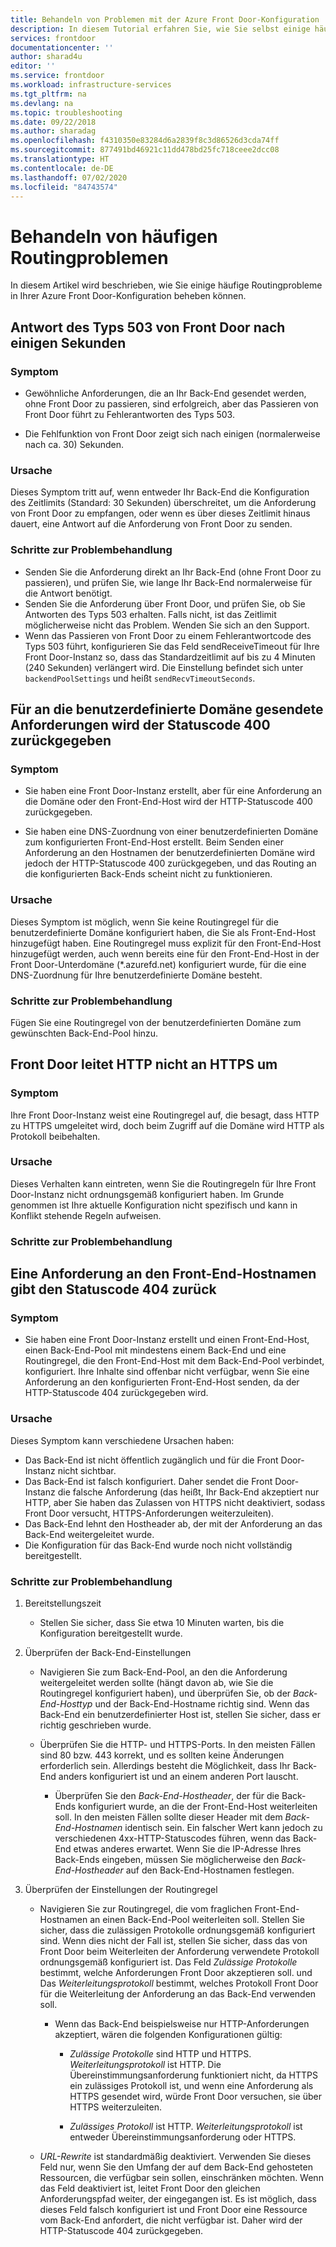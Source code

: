 ```yaml
---
title: Behandeln von Problemen mit der Azure Front Door-Konfiguration
description: In diesem Tutorial erfahren Sie, wie Sie selbst einige häufige Probleme mit Front Door behandeln können.
services: frontdoor
documentationcenter: ''
author: sharad4u
editor: ''
ms.service: frontdoor
ms.workload: infrastructure-services
ms.tgt_pltfrm: na
ms.devlang: na
ms.topic: troubleshooting
ms.date: 09/22/2018
ms.author: sharadag
ms.openlocfilehash: f4310350e83284d6a2839f8c3d86526d3cda74ff
ms.sourcegitcommit: 877491bd46921c11dd478bd25fc718ceee2dcc08
ms.translationtype: HT
ms.contentlocale: de-DE
ms.lasthandoff: 07/02/2020
ms.locfileid: "84743574"
---
```

# <a name="troubleshooting-common-routing-issues"></a>Behandeln von häufigen Routingproblemen

In diesem Artikel wird beschrieben, wie Sie einige häufige Routingprobleme in Ihrer Azure Front Door-Konfiguration beheben können.

## <a name="503-response-from-front-door-after-a-few-seconds"></a>Antwort des Typs 503 von Front Door nach einigen Sekunden

### <a name="symptom"></a>Symptom

- Gewöhnliche Anforderungen, die an Ihr Back-End gesendet werden, ohne Front Door zu passieren, sind erfolgreich, aber das Passieren von Front Door führt zu Fehlerantworten des Typs 503.

- Die Fehlfunktion von Front Door zeigt sich nach einigen (normalerweise nach ca. 30) Sekunden.

### <a name="cause"></a>Ursache

Dieses Symptom tritt auf, wenn entweder Ihr Back-End die Konfiguration des Zeitlimits (Standard: 30 Sekunden) überschreitet, um die Anforderung von Front Door zu empfangen, oder wenn es über dieses Zeitlimit hinaus dauert, eine Antwort auf die Anforderung von Front Door zu senden. 

### <a name="troubleshooting-steps"></a>Schritte zur Problembehandlung

- Senden Sie die Anforderung direkt an Ihr Back-End (ohne Front Door zu passieren), und prüfen Sie, wie lange Ihr Back-End normalerweise für die Antwort benötigt.
- Senden Sie die Anforderung über Front Door, und prüfen Sie, ob Sie Antworten des Typs 503 erhalten. Falls nicht, ist das Zeitlimit möglicherweise nicht das Problem. Wenden Sie sich an den Support.
- Wenn das Passieren von Front Door zu einem Fehlerantwortcode des Typs 503 führt, konfigurieren Sie das Feld sendReceiveTimeout für Ihre Front Door-Instanz so, dass das Standardzeitlimit auf bis zu 4 Minuten (240 Sekunden) verlängert wird. Die Einstellung befindet sich unter `backendPoolSettings` und heißt `sendRecvTimeoutSeconds`. 

## <a name="requests-sent-to-the-custom-domain-returns-400-status-code"></a>Für an die benutzerdefinierte Domäne gesendete Anforderungen wird der Statuscode 400 zurückgegeben

### <a name="symptom"></a>Symptom

- Sie haben eine Front Door-Instanz erstellt, aber für eine Anforderung an die Domäne oder den Front-End-Host wird der HTTP-Statuscode 400 zurückgegeben.

- Sie haben eine DNS-Zuordnung von einer benutzerdefinierten Domäne zum konfigurierten Front-End-Host erstellt. Beim Senden einer Anforderung an den Hostnamen der benutzerdefinierten Domäne wird jedoch der HTTP-Statuscode 400 zurückgegeben, und das Routing an die konfigurierten Back-Ends scheint nicht zu funktionieren.

### <a name="cause"></a>Ursache

Dieses Symptom ist möglich, wenn Sie keine Routingregel für die benutzerdefinierte Domäne konfiguriert haben, die Sie als Front-End-Host hinzugefügt haben. Eine Routingregel muss explizit für den Front-End-Host hinzugefügt werden, auch wenn bereits eine für den Front-End-Host in der Front Door-Unterdomäne (*.azurefd.net) konfiguriert wurde, für die eine DNS-Zuordnung für Ihre benutzerdefinierte Domäne besteht.

### <a name="troubleshooting-steps"></a>Schritte zur Problembehandlung

Fügen Sie eine Routingregel von der benutzerdefinierten Domäne zum gewünschten Back-End-Pool hinzu.

## <a name="front-door-is-not-redirecting-http-to-https"></a>Front Door leitet HTTP nicht an HTTPS um

### <a name="symptom"></a>Symptom

Ihre Front Door-Instanz weist eine Routingregel auf, die besagt, dass HTTP zu HTTPS umgeleitet wird, doch beim Zugriff auf die Domäne wird HTTP als Protokoll beibehalten.

### <a name="cause"></a>Ursache

Dieses Verhalten kann eintreten, wenn Sie die Routingregeln für Ihre Front Door-Instanz nicht ordnungsgemäß konfiguriert haben. Im Grunde genommen ist Ihre aktuelle Konfiguration nicht spezifisch und kann in Konflikt stehende Regeln aufweisen.

### <a name="troubleshooting-steps"></a>Schritte zur Problembehandlung

## <a name="request-to-frontend-hostname-returns-404-status-code"></a>Eine Anforderung an den Front-End-Hostnamen gibt den Statuscode 404 zurück

### <a name="symptom"></a>Symptom

- Sie haben eine Front Door-Instanz erstellt und einen Front-End-Host, einen Back-End-Pool mit mindestens einem Back-End und eine Routingregel, die den Front-End-Host mit dem Back-End-Pool verbindet, konfiguriert. Ihre Inhalte sind offenbar nicht verfügbar, wenn Sie eine Anforderung an den konfigurierten Front-End-Host senden, da der HTTP-Statuscode 404 zurückgegeben wird.

### <a name="cause"></a>Ursache

Dieses Symptom kann verschiedene Ursachen haben:

- Das Back-End ist nicht öffentlich zugänglich und für die Front Door-Instanz nicht sichtbar.
- Das Back-End ist falsch konfiguriert. Daher sendet die Front Door-Instanz die falsche Anforderung (das heißt, Ihr Back-End akzeptiert nur HTTP, aber Sie haben das Zulassen von HTTPS nicht deaktiviert, sodass Front Door versucht, HTTPS-Anforderungen weiterzuleiten).
- Das Back-End lehnt den Hostheader ab, der mit der Anforderung an das Back-End weitergeleitet wurde.
- Die Konfiguration für das Back-End wurde noch nicht vollständig bereitgestellt.

### <a name="troubleshooting-steps"></a>Schritte zur Problembehandlung

1. Bereitstellungszeit
   - Stellen Sie sicher, dass Sie etwa 10 Minuten warten, bis die Konfiguration bereitgestellt wurde.

2. Überprüfen der Back-End-Einstellungen
    - Navigieren Sie zum Back-End-Pool, an den die Anforderung weitergeleitet werden sollte (hängt davon ab, wie Sie die Routingregel konfiguriert haben), und überprüfen Sie, ob der _Back-End-Hosttyp_ und der Back-End-Hostname richtig sind. Wenn das Back-End ein benutzerdefinierter Host ist, stellen Sie sicher, dass er richtig geschrieben wurde. 

    - Überprüfen Sie die HTTP- und HTTPS-Ports. In den meisten Fällen sind 80 bzw. 443 korrekt, und es sollten keine Änderungen erforderlich sein. Allerdings besteht die Möglichkeit, dass Ihr Back-End anders konfiguriert ist und an einem anderen Port lauscht.

        - Überprüfen Sie den _Back-End-Hostheader_, der für die Back-Ends konfiguriert wurde, an die der Front-End-Host weiterleiten soll. In den meisten Fällen sollte dieser Header mit dem _Back-End-Hostnamen_ identisch sein. Ein falscher Wert kann jedoch zu verschiedenen 4xx-HTTP-Statuscodes führen, wenn das Back-End etwas anderes erwartet. Wenn Sie die IP-Adresse Ihres Back-Ends eingeben, müssen Sie möglicherweise den _Back-End-Hostheader_ auf den Back-End-Hostnamen festlegen.


3. Überprüfen der Einstellungen der Routingregel
    - Navigieren Sie zur Routingregel, die vom fraglichen Front-End-Hostnamen an einen Back-End-Pool weiterleiten soll. Stellen Sie sicher, dass die zulässigen Protokolle ordnungsgemäß konfiguriert sind. Wenn dies nicht der Fall ist, stellen Sie sicher, dass das von Front Door beim Weiterleiten der Anforderung verwendete Protokoll ordnungsgemäß konfiguriert ist. Das Feld _Zulässige Protokolle_ bestimmt, welche Anforderungen Front Door akzeptieren soll. und Das _Weiterleitungsprotokoll_ bestimmt, welches Protokoll Front Door für die Weiterleitung der Anforderung an das Back-End verwenden soll.
         - Wenn das Back-End beispielsweise nur HTTP-Anforderungen akzeptiert, wären die folgenden Konfigurationen gültig:
            - _Zulässige Protokolle_ sind HTTP und HTTPS. _Weiterleitungsprotokoll_ ist HTTP. Die Übereinstimmungsanforderung funktioniert nicht, da HTTPS ein zulässiges Protokoll ist, und wenn eine Anforderung als HTTPS gesendet wird, würde Front Door versuchen, sie über HTTPS weiterzuleiten.

            - _Zulässiges Protokoll_ ist HTTP. _Weiterleitungsprotokoll_ ist entweder Übereinstimmungsanforderung oder HTTPS.

    - _URL-Rewrite_ ist standardmäßig deaktiviert. Verwenden Sie dieses Feld nur, wenn Sie den Umfang der auf dem Back-End gehosteten Ressourcen, die verfügbar sein sollen, einschränken möchten. Wenn das Feld deaktiviert ist, leitet Front Door den gleichen Anforderungspfad weiter, der eingegangen ist. Es ist möglich, dass dieses Feld falsch konfiguriert ist und Front Door eine Ressource vom Back-End anfordert, die nicht verfügbar ist. Daher wird der HTTP-Statuscode 404 zurückgegeben.

